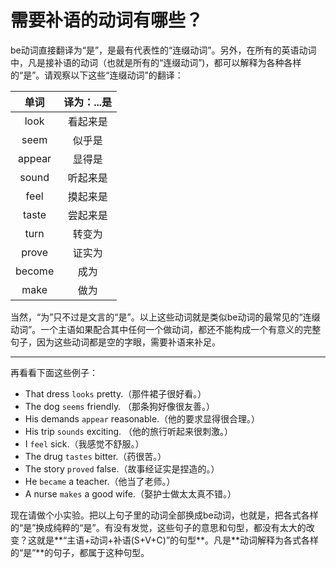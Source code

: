 # 需要补语的动词有哪些？

be动词直接翻译为“是”，是最有代表性的“连缀动词”。另外，在所有的英语动词中，凡是接补语的动词（也就是所有的“连缀动词”)，都可以解释为各种各样的“是”。请观察以下这些“连缀动词”的翻译：

|单词   |译为：...是   |
|:---:|:---:|
|look   |看起来是   |
|seem   |似乎是   |
|appear   |显得是   |
|sound   |听起来是   |
|feel   |摸起来是   |
|taste   |尝起来是   |
|turn   |转变为   |
|prove   |证实为   |
|become   |成为   |
|make   |做为   |

当然，“为”只不过是文言的“是”。以上这些动词就是类似be动词的最常见的“连缀动词”。一个主语如果配合其中任何一个做动词，都还不能构成一个有意义的完整句子，因为这些动词都是空的字眼，需要补语来补足。

----

再看看下面这些例子：
>  
- That dress `looks` pretty.（那件裙子很好看。）
- The dog `seems` friendly. （那条狗好像很友善。）
- His demands `appear` reasonable.（他的要求显得很合理。）
- His trip `sounds` exciting. （他的旅行听起来很刺激。）
- I `feel` sick.（我感觉不舒服。）
- The drug `tastes` bitter.（药很苦。）
- The story `proved` false.（故事经证实是捏造的。）
- He `became` a teacher.（他当了老师。）
- A nurse `makes` a good wife.（娶护士做太太真不错。）

现在请做个小实验。把以上句子里的动词全部换成be动词，也就是，把各式各样的“是”换成纯粹的“是”。有没有发觉，这些句子的意思和句型，都没有太大的改变？这就是**“主语+动词+补语(S+V+C)”的句型**。凡是**动词解释为各式各样的“是”**的句子，都属于这种句型。